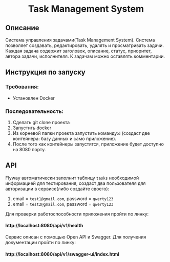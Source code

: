 <h1 align="center">Task Management System</h1>


## Описание
Система управления задачами(Task Management System). 
Система позволяет создавать, редактировать, удалять и просматривать задачи. 
Каждая задача содержит заголовок, описание, статус, приоритет, автора задачи, исполнителя.
К задачам можно оставлять комментарии.
## Инструкция по запуску
### Требования:
- Установлен Docker
### Последовательность:
1. Сделать git clone проекта
2. Запустить docker
3. Из корневой папки проекта запустить команду:```d``` (создаст две контейнера: базу данных и само приложение).
4. После того как контейнеры запустятся, приложение будет доступно на 8080 порту.
## API
Flyway автоматически заполнит таблицу ```tasks``` необходимой информацией для тестирования, создаст два пользователя для авторизации в сервисе(либо создайте своего):
1. email = ```test1@gmail.com```, password = ```qwerty123```
2. email = ```test2@gmail.com```, password = ```qwerty123```

Для проверки работоспособности приложения пройти по линку:
#### http://localhost:8080/api/v1/health
Сервис описан с помощью Open API и Swagger. Для получения документации пройти по линку:
#### http://localhost:8080/api/v1/swagger-ui/index.html





